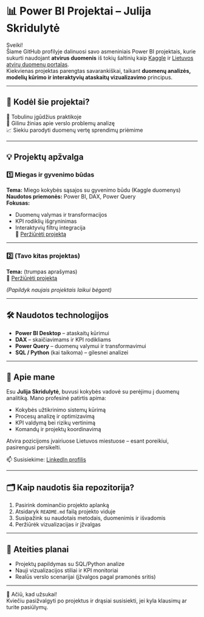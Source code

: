 # 📊 Power BI Projektai – Julija Skridulytė

Sveiki!  
Šiame GitHub profilyje dalinuosi savo asmeniniais Power BI projektais, kurie sukurti naudojant **atvirus duomenis** iš tokių šaltinių kaip [Kaggle](https://www.kaggle.com/) ir [Lietuvos atvirų duomenų portalas](https://data.gov.lt/).  
Kiekvienas projektas parengtas savarankiškai, taikant **duomenų analizės, modelių kūrimo ir interaktyvių ataskaitų vizualizavimo** principus.

---

## 🧠 Kodėl šie projektai?

🎯 Tobulinu įgūdžius praktikoje  
📌 Gilinu žinias apie verslo problemų analizę  
📈 Siekiu parodyti duomenų vertę sprendimų priėmime

---

## 💡 Projektų apžvalga

### 1️⃣ Miegas ir gyvenimo būdas  
**Tema:** Miego kokybės sąsajos su gyvenimo būdu (Kaggle duomenys)  
**Naudotos priemonės:** Power BI, DAX, Power Query  
**Fokusas:**  
- Duomenų valymas ir transformacijos  
- KPI rodiklių išgryninimas  
- Interaktyvių filtrų integracija  
📁 [Peržiūrėti projektą](./Miegas-Projektas/README.md)

---

### 2️⃣ (Tavo kitas projektas)  
**Tema:** (trumpas aprašymas)  
📁 [Peržiūrėti projektą](./kito-projekto-aprasymas)

*(Papildyk naujais projektais laikui bėgant)*

---

## 🛠️ Naudotos technologijos

- **Power BI Desktop** – ataskaitų kūrimui  
- **DAX** – skaičiavimams ir KPI rodikliams  
- **Power Query** – duomenų valymui ir transformavimui  
- **SQL / Python** (kai taikoma) – gilesnei analizei  

---

## 📍 Apie mane

Esu **Julija Skridulytė**, buvusi kokybės vadovė su perėjimu į duomenų analitiką. Mano profesinė patirtis apima:  
- Kokybės užtikrinimo sistemų kūrimą  
- Procesų analizę ir optimizavimą  
- KPI valdymą bei rizikų vertinimą  
- Komandų ir projektų koordinavimą  

Atvira pozicijoms įvairiuose Lietuvos miestuose – esant poreikiui, pasirengusi persikelti.

📫 Susisiekime: [LinkedIn profilis](https://www.linkedin.com/in/julija-skridulyte/)

---

## 🗂️ Kaip naudotis šia repozitorija?

1. Pasirink dominančio projekto aplanką
2. Atsidaryk `README.md` failą projekto viduje
3. Susipažink su naudotais metodais, duomenimis ir išvadomis
4. Peržiūrėk vizualizacijas ir įžvalgas

---

## 🧩 Ateities planai

- Projektų papildymas su SQL/Python analize  
- Nauji vizualizacijos stiliai ir KPI monitoriai  
- Realūs verslo scenarijai (įžvalgos pagal pramonės sritis)  

---

🙏 Ačiū, kad užsukai!  
Kviečiu pasižvalgyti po projektus ir drąsiai susisiekti, jei kyla klausimų ar turite pasiūlymų.

